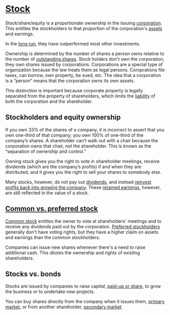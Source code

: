 # [Stock](https://www.investopedia.com/terms/s/stock.asp)

Stock/share/equity is a proportionate ownership in the issuing [corporation](https://www.investopedia.com/terms/c/corporation.asp). This entitles the stockholders to that proportion of the corporation's [assets](https://www.investopedia.com/terms/c/core-assets.asp) and earnings.

In the [long run](https://www.investopedia.com/terms/l/longrun.asp), they have outperformed most other investments.

Ownership is determined by the number of shares a person owns relative to the number of [outstanding shares](https://www.investopedia.com/terms/o/outstandingshares.asp). Stock holders don't *own* the corporation, they own shares issued by corporations. Corporations are a special type of organization because the law treats them as legal persons. Coroprations file taxes, can borrow, own property, be sued, etc. The idea that a corporation is a “person” means that the corporation owns its own assets. 

This distinction is important because corporate property is legally separated from the property of shareholders, which limits the [liability](https://www.investopedia.com/terms/l/liability.asp) of both the corporation and the shareholder.

## Stockholders and equity ownership

If you own 33% of the shares of a company, it is incorrect to assert that you own one-third of that company; you own 100% of one-third of the company’s shares. A shareholder can’t walk out with a chair because the corporation owns that chair, not the shareholder. This is known as the “separation of ownership and control.”

Owning stock gives you the right to vote in shareholder meetings, receive dividends (which are the company’s profits) if and when they are distributed, and it gives you the right to sell your shares to somebody else.

Many stocks, however, do not pay out [dividends](https://www.investopedia.com/terms/d/dividend.asp), and instead [reinvest profits back into growing the company](https://www.investopedia.com/terms/c/cagr.asp). These [retained earnings](https://www.investopedia.com/terms/r/retainedearnings.asp), however, are still reflected in the value of a stock.

## [Common vs. preferred stock](https://www.investopedia.com/ask/answers/difference-between-preferred-stock-and-common-stock/)

[Common stock](https://www.investopedia.com/terms/c/commonstock.asp) entitles the owner to vote at shareholders' meetings and to receive any dividends paid out by the corporation. [Preferred stockholders](https://www.investopedia.com/terms/p/preferredstock.asp) generally don't have voting rights, but they have a higher claim on assets and earnings than the common stockholders.

Companies can issue new shares whenever there's a need to raise additional cash. This dilutes the ownership and rights of existing shareholders.

## Stocks vs. bonds

Stocks are issued by companies to raise capital, [paid-up or share](https://www.investopedia.com/ask/answers/033015/what-difference-between-paidup-capital-and-share-capital.asp), to grow the business or to undertake new projects.

You can buy shares directly from the company when it issues them, [primary market](https://www.investopedia.com/terms/p/primarymarket.asp), or from another shareholder, [secondary market](https://www.investopedia.com/terms/s/secondarymarket.asp)

